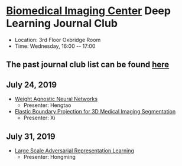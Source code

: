 
# [Biomedical Imaging Center](http://biotech.rpi.edu/centers/bic) Deep Learning Journal Club

* Location: 3rd Floor Oxbridge Room
* Time: Wednesday, 16:00 -- 17:00

## The past journal club list can be found [here](past_list.md)



## July 24, 2019

* [Weight Agnostic Neural Networks](https://arxiv.org/pdf/1906.04358.pdf)
	* Presenter: Hengtao
* [Elastic Boundary Projection for 3D Medical Imaging Segmentation](https://arxiv.org/abs/1812.00518)
	* Presenter: Xi

## July 31, 2019

* [Large Scale Adversarial Representation Learning](https://arxiv.org/pdf/1907.02544.pdf)
	* Presenter: Hongming

